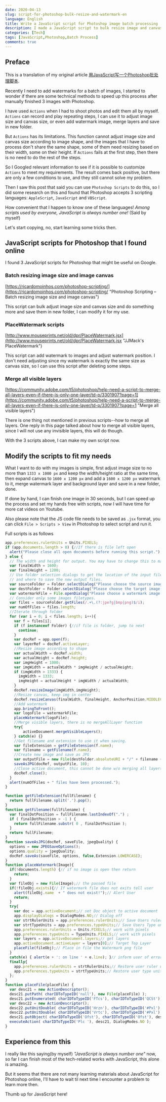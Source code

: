 ```yaml
---
date: 2020-04-13
slug: script-for-photoshop-bulk-resize-and-watermark-en
language: English
title: Write a JavaScript script for Photoshop image batch processing
description: I made a JavaScript script to bulk resize image and canvas, then add watermark and save as new image, learnt a lot during this process.
categories: [Tech]
tags: [JavaScript,Photoshop,Batch Process]
comments: true
---
```


## Preface

This is a translation of my original article [用JavaScript写一个Photoshop批处理脚本](/blog/script-for-photoshop-bulk-resize-and-watermark).

Recently I need to add watermarks for a batch of images, I started to wonder if there are some technical methods to speed up this process after manually finished 3 images with Photoshop.

I have used `Actions` when I had to shoot photos and edit them all by myself. `Actions` can record and play repeating steps, I can use it to adjust image size and canvas size, or even add watermark image, merge layers and save in new folder.

But `Actions` has its limitations. This function cannot adjust image size and canvas size according to image shape, and the images that I have to process don't share the same shape, some of them need resizing based on their width, some on their height. If `Actions` fails at the first step, then there is no need to do the rest of the steps.

So I Googled relevant information to see if it is possible to customize `Actions` to meet my requirements. The result comes back positive, but there are only a few conditions to use, and they still cannot solve my problem.

Then I saw this post that said you can use `Photoshop Scripts` to do this, so I did some research on this and found that Photoshop accepts 3 scripting languages: `AppleScript`, `JavaScript` and `VBScript`.

How convenient that I happen to know one of these languages! *Among scripts used by everyone, JavaScript is always number one!* (Said by myself)

Let's start copying, no, start learning some tricks then.

## JavaScript scripts for Photoshop that I found online

I found 3 JavaScript scripts for Photoshop that might be useful on Google.

### Batch resizing image size and image canvas

[https://ricardomoinhos.com/photoshop-scripting/](https://ricardomoinhos.com/photoshop-scripting/ "Photoshop Scripting – Batch resizing image size and image canvas")

This script can bulk adjust image size and canvas size and do something more and save them in new folder, I can modify it for my use.

### PlaceWatermark scripts

[http://www.mouseprints.net/old/dpr/PlaceWatermark.jsx](http://www.mouseprints.net/old/dpr/PlaceWatermark.jsx "JJMack's PlaceWatermark")

This script can add watermark to images and adjust watermark position. I don't need adjusting since my watermark is exactly the same size as canvas size, so I can use this script after deleting some steps.

### Merge all visible layers

[https://community.adobe.com/t5/photoshop/help-need-a-script-to-merge-all-layers-even-if-there-is-only-one-layer/td-p/3301907?page=1](https://community.adobe.com/t5/photoshop/help-need-a-script-to-merge-all-layers-even-if-there-is-only-one-layer/td-p/3301907?page=1 "Merge all visible layers")

There is one thing not mentioned in previous scripts--how to merge all layers. One reply in this page talked about how to merge all visible layers, since I will not use any invisible layers, this will do though.

With the 3 scripts above, I can make my own script now.

## Modify the scripts to fit my needs

What I want to do with my images is simple, first adjust image size to no more than `1333 x 1000 px` and keep the width/height ratio at the same time, then expand canvas to `1600 x 1200 px` and add a `1600 x 1200 px` watermark to it, merge watermark layer and background layer and save in a new folder, done.

If done by hand, I can finish one image in 30 seconds, but I can speed up the process and set my hands free with scripts, now I will have time for more cat videos on Youtube.

Also please note that the JS code file needs to be saved as `.jsx` format, you can click `File > Scripts > View` in Photoshop to select script and run it.

Full scripts is as follows

```javascript
app.preferences.rulerUnits = Units.PIXELS;
if (app.documents.length > 0) {//If there is file left open
  alert("Please close all open documents before running this script.");
} else {
  // The width and height for output. You may have to change this to make it dynamic.
  var finalWidth = 1600;
  var finalHeight = 1200;
  // Use folder selection dialogs to get the location of the input files
  // and where to save the new output files.
  var sourceFolder = Folder.selectDialog("Please choose the source image folder.", Folder.myDocuments);
  var destFolder = Folder.selectDialog("Please choose the target image folder", sourceFolder);
  var watermarkFile = File.openDialog("Please choose a watermark image file.", "*.png")
  // Consider only some images filetypes.
  var files = sourceFolder.getFiles(/.+\.(?:jpe?g|bmp|png)$/i);
  var numOfFiles = files.length;
  //Iterate through folder
  for (var i = 0; i < files.length; i++){
    var f = files[i];
    if (f instanceof Folder) {//if file is folder, jump to next
      continue;
    }
    var docRef = app.open(f);
    var layerRef = docRef.activeLayer;
    //Resize image according to shape
    var actualWidth = docRef.width;
    var actualHeight = docRef.height;
    var imgHeight = 1000;
    var imgWidth = actualWidth * imgHeight / actualHeight;
    if (imgWidth > 1333) {
      imgWidth = 1333;
      imgHeight = actualHeight * imgWidth / actualWidth;
    }
    docRef.resizeImage(imgWidth,imgHeight);
    //Resize canvas, keep img in center
    docRef.resizeCanvas(finalWidth, finalHeight, AnchorPosition.MIDDLECENTER);
    //Add watermark
    app.bringToFront();
    var logoFile = watermarkFile; 
    placeWatermark(logoFile);
    //Merge visible layers, there is no mergeAllLayer function
    try{
        activeDocument.mergeVisibleLayers();
    } catch(e) {}
    //Get filename and extension to use it when saving.
    var fileExtension = getFileExtension(f.name);
    var filename = getFilename(f.name);
    //Create new image and save as JPG
    var outputFile = new File(destFolder.absoluteURI + "/" + filename + "." + fileExtension);
    saveAsJPG(docRef, outputFile, 10);
    //Close active document, this cannot be done w/o merging all layers
    docRef.close();
  }
  alert(numOfFiles + " files have been processed.");
}

function getFileExtension(fullFilename) {
  return fullFilename.split('.').pop();
}
function getFilename(fullFilename) {
  var finalDotPosition = fullFilename.lastIndexOf(".") ;
  if ( finalDotPosition > -1 ) {
    return fullFilename.substr( 0 , finalDotPosition );
  }
  return fullFilename;
}
function saveAsJPG(docRef, saveFile, jpegQuality) {
  options = new JPEGSaveOptions();
  options.quality = jpegQuality;
  docRef.saveAs(saveFile, options, false,Extension.LOWERCASE);
}
function placeWatermark(Image){  
  if(!documents.length) {// if no image is open then return
    return;
  } 
  var fileObj = new File(Image);// the passed file
  if(!fileObj.exists){// If watermark file does not exits tell user 
    alert(fileObj.name  + " does not exist!");// Alert User 
    return;
  }  
  try{  
    var doc = app.activeDocument;// set Doc object to active document
    app.displayDialogs = DialogModes.NO;// Dialog off 
    var strtRulerUnits = app.preferences.rulerUnits;// Save Users ruler units 
    var strtTypeUnits = app.preferences.typeUnits;// Save Users Type units 
    app.preferences.rulerUnits = Units.PIXELS;// work with pixels 
    app.preferences.typeUnits = TypeUnits.PIXELS;// work with pixels 
    var layers = app.activeDocument.layers;// get layers
    app.activeDocument.activeLayer = layers[0];// Target Top Layer
    placeFile(fileObj);// Place in file the Watermark png file
  }
  catch(e) { alert(e + ': on line ' + e.line); }// inform user of error
  finally{  
    app.preferences.rulerUnits = strtRulerUnits;// Restore user ruler units  
    app.preferences.typeUnits = strtTypeUnits;// Restore user type units    
  };
}
function placeFile(placeFile) {  
  var desc21 = new ActionDescriptor();  
  desc21.putPath( charIDToTypeID('null'), new File(placeFile) );  
  desc21.putEnumerated( charIDToTypeID('FTcs'), charIDToTypeID('QCSt'), charIDToTypeID('Qcsa') );  
  var desc22 = new ActionDescriptor();  
  desc22.putUnitDouble( charIDToTypeID('Hrzn'), charIDToTypeID('#Pxl'), 0.000000 );  
  desc22.putUnitDouble( charIDToTypeID('Vrtc'), charIDToTypeID('#Pxl'), 0.000000 );  
  desc21.putObject( charIDToTypeID('Ofst'), charIDToTypeID('Ofst'), desc22 );  
  executeAction( charIDToTypeID('Plc '), desc21, DialogModes.NO );  
}
```

## Experience from this

I really like this saying(by myself) *"JavaScript is always number one"* now, so far I can finish most of the tech-related works with JavaScript, this alone is amazing.

But it seems that there are not many learning materials about JavaScript for Photoshop online, I'll have to wait til next time I encounter a problem to learn more then.

Thumb up for JavaScript here!